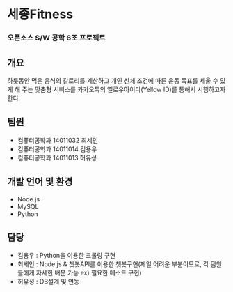 # 세종Fitness  
### 오픈소스 S/W 공학 6조 프로젝트    

## 개요

하룻동안 먹은 음식의 칼로리를 계산하고 개인 신체 조건에 따른 운동 목표를 세울 수 있게 해 주는 맞춤형 서비스를 카카오톡의 옐로우아이디(Yellow ID)를 통해서 시행하고자 한다.


## 팀원

* 컴퓨터공학과 14011032 최세인  
* 컴퓨터공학과 14011014 김용우  
* 컴퓨터공학과 14011013 허유성  

## 개발 언어 및 환경
* Node.js
* MySQL
* Python

## 담당
* 김용우 : Python을 이용한 크롤링 구현
* 최세인 : Node.js & 챗봇API를 이용한 챗봇구현(제일 어려운 부분이므로, 각 팀원들에게 자세한 배분 가능 ex) 필요한 메소드 구현)
* 허유성 : DB설계 및 연동
